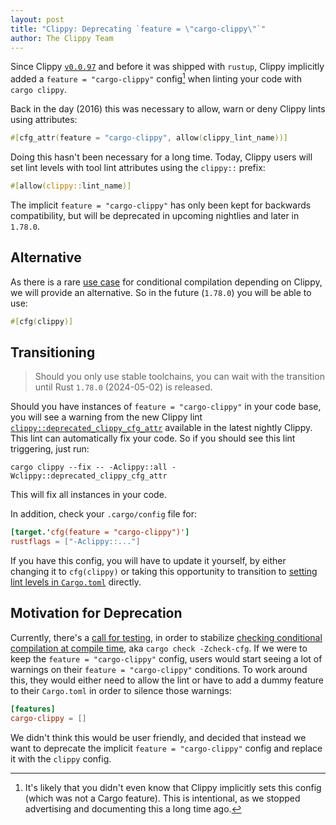```yaml
---
layout: post
title: "Clippy: Deprecating `feature = \"cargo-clippy\"`"
author: The Clippy Team
---
```


Since Clippy [`v0.0.97`] and before it was shipped with `rustup`, Clippy
implicitly added a `feature = "cargo-clippy"` config[^1] when linting your code
with `cargo clippy`.

[^1]: It's likely that you didn't even know that Clippy implicitly sets this
    config (which was not a Cargo feature). This is intentional, as we stopped
    advertising and documenting this a long time ago.

Back in the day (2016) this was necessary to allow, warn or deny Clippy lints
using attributes:

```rust
#[cfg_attr(feature = "cargo-clippy", allow(clippy_lint_name))]
```

Doing this hasn't been necessary for a long time. Today, Clippy users will set
lint levels with tool lint attributes using the `clippy::` prefix:

```rust
#[allow(clippy::lint_name)]
```

The implicit `feature = "cargo-clippy"` has only been kept for backwards
compatibility, but will be deprecated in upcoming nightlies and later in
`1.78.0`.

## Alternative

As there is a rare [use case] for conditional compilation depending on Clippy,
we will provide an alternative. So in the future (`1.78.0`) you will be able to
use:

```rust
#[cfg(clippy)]
```

## Transitioning

> Should you only use stable toolchains, you can wait with the transition until
> Rust `1.78.0` (2024-05-02) is released.

Should you have instances of `feature = "cargo-clippy"` in your code base, you
will see a warning from the new Clippy lint
[`clippy::deprecated_clippy_cfg_attr`] available in the latest nightly Clippy.
This lint can automatically fix your code. So if you should see this lint
triggering, just run:

```
cargo clippy --fix -- -Aclippy::all -Wclippy::deprecated_clippy_cfg_attr
```

This will fix all instances in your code.

In addition, check your `.cargo/config` file for:

```toml
[target.'cfg(feature = "cargo-clippy")']
rustflags = ["-Aclippy::..."]
```

If you have this config, you will have to update it yourself, by either changing
it to `cfg(clippy)` or taking this opportunity to transition to [setting lint
levels in `Cargo.toml`][cargo-lints] directly.

## Motivation for Deprecation

Currently, there's a [call for testing], in order to stabilize [checking
conditional compilation at compile time][rfc-3013], aka `cargo check
-Zcheck-cfg`. If we were to keep the `feature = "cargo-clippy"` config, users
would start seeing a lot of warnings on their `feature = "cargo-clippy"`
conditions. To work around this, they would either need to allow the lint or
have to add a dummy feature to their `Cargo.toml` in order to silence those
warnings:

```toml
[features]
cargo-clippy = []
```

We didn't think this would be user friendly, and decided that instead we want to
deprecate the implicit `feature = "cargo-clippy"` config and replace it with the
`clippy` config.

[`v0.0.97`]: https://github.com/rust-lang/rust-clippy/blob/61daf674eaf17f3b504c51f01b4ee63fac47dfcf/CHANGELOG.md?plain=0#0097--2016-11-03
[rfc-3013]: https://github.com/rust-lang/rfcs/pull/3013
[use case]: https://doc.rust-lang.org/clippy/configuration.html#disabling-evaluation-of-certain-code
[`clippy::deprecated_clippy_cfg_attr`]: https://rust-lang.github.io/rust-clippy/master/index.html#/deprecated_clippy_cfg_attr
[cargo-lints]: https://doc.rust-lang.org/cargo/reference/manifest.html#the-lints-section
[call for testing]: https://github.com/rust-lang/rfcs/pull/3013#issuecomment-1936648479
